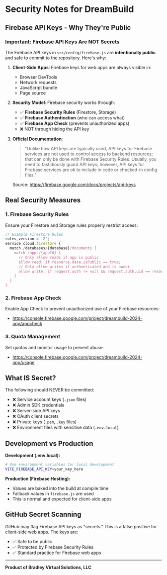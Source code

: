 # Security Notes for DreamBuild

## Firebase API Keys - Why They're Public

### Important: Firebase API Keys Are NOT Secrets

The Firebase API keys in `src/config/firebase.js` are **intentionally public** and safe to commit to the repository. Here's why:

1. **Client-Side Apps**: Firebase keys for web apps are always visible in:
   - Browser DevTools
   - Network requests
   - JavaScript bundle
   - Page source

2. **Security Model**: Firebase security works through:
   - ✅ **Firebase Security Rules** (Firestore, Storage)
   - ✅ **Firebase Authentication** (who can access what)
   - ✅ **Firebase App Check** (prevents unauthorized apps)
   - ❌ NOT through hiding the API key

3. **Official Documentation**: 
   > "Unlike how API keys are typically used, API keys for Firebase services are not used to control access to backend resources; that can only be done with Firebase Security Rules. Usually, you need to fastidiously guard API keys; however, API keys for Firebase services are ok to include in code or checked-in config files."
   
   Source: https://firebase.google.com/docs/projects/api-keys

## Real Security Measures

### 1. Firebase Security Rules
Ensure your Firestore and Storage rules properly restrict access:

```javascript
// Example Firestore Rules
rules_version = '2';
service cloud.firestore {
  match /databases/{database}/documents {
    match /apps/{appId} {
      // Only allow reads if app is public
      allow read: if resource.data.isPublic == true;
      // Only allow writes if authenticated and is owner
      allow write: if request.auth != null && request.auth.uid == resource.data.userId;
    }
  }
}
```

### 2. Firebase App Check
Enable App Check to prevent unauthorized use of your Firebase resources:
- https://console.firebase.google.com/project/dreambuild-2024-app/appcheck

### 3. Quota Management
Set quotas and monitor usage to prevent abuse:
- https://console.firebase.google.com/project/dreambuild-2024-app/usage

## What IS Secret?

The following should NEVER be committed:
- ❌ Service account keys (`.json` files)
- ❌ Admin SDK credentials
- ❌ Server-side API keys
- ❌ OAuth client secrets
- ❌ Private keys (`.pem`, `.key` files)
- ❌ Environment files with sensitive data (`.env.local`)

## Development vs Production

**Development (.env.local):**
```bash
# Use environment variables for local development
VITE_FIREBASE_API_KEY=your_key_here
```

**Production (Firebase Hosting):**
- Values are baked into the build at compile time
- Fallback values in `firebase.js` are used
- This is normal and expected for client-side apps

## GitHub Secret Scanning

GitHub may flag Firebase API keys as "secrets." This is a false positive for client-side web apps. The keys are:
- ✅ Safe to be public
- ✅ Protected by Firebase Security Rules
- ✅ Standard practice for Firebase web apps

---

**Product of Bradley Virtual Solutions, LLC**

